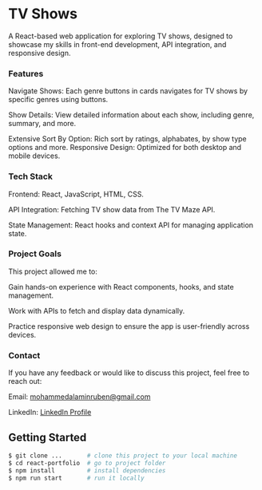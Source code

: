 # TV Shows
A React-based web application for exploring TV shows, designed to showcase my skills in front-end development, API integration, and responsive design.

### Features
Navigate Shows: Each genre buttons in cards navigates for TV shows by specific genres using buttons.  

Show Details: View detailed information about each show, including genre, summary, and more.  

Extensive Sort By Option: Rich sort by ratings, alphabates, by show type options and more.
Responsive Design: Optimized for both desktop and mobile devices.

### Tech Stack
Frontend: React, JavaScript, HTML, CSS.  

API Integration: Fetching TV show data from The TV Maze API.  

State Management: React hooks and context API for managing application state.

### Project Goals
This project allowed me to:

Gain hands-on experience with React components, hooks, and state management.  

Work with APIs to fetch and display data dynamically.  

Practice responsive web design to ensure the app is user-friendly across devices.

### Contact
If you have any feedback or would like to discuss this project, feel free to reach out:

Email: mohammedalaminruben@gmail.com  

LinkedIn: [LinkedIn Profile](https://www.linkedin.com/in/mohammad-a-846376220/)

## Getting Started

```bash
$ git clone ...       # clone this project to your local machine
$ cd react-portfolio  # go to project folder
$ npm install         # install dependencies
$ npm run start       # run it locally
```
